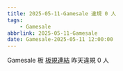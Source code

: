 ```yaml
---
title: 2025-05-11-Gamesale 違規 0 人
tags:
    - Gamesale
abbrlink: 2025-05-11-Gamesale
date: Gamesale-2025-05-11 12:00:00
---
```

Gamesale 板 [板規連結](https://www.ptt.cc/bbs/Gossiping/M.1637425085.A.07D.html)
昨天違規 0 人

